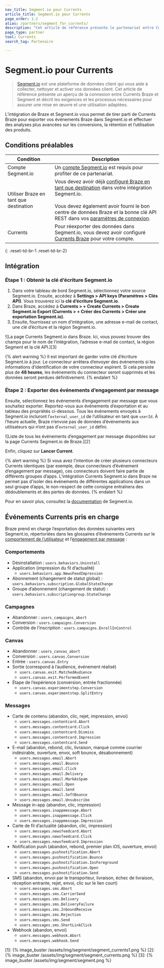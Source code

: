 ```yaml
---
nav_title: Segment.io pour Currents
article_title: Segment.io pour Currents
page_order: 1.2
alias: /partners/segment_for_currents/
description: "Cet article de référence présente le partenariat entre Currents Braze et Segment.io, une plateforme de données client qui recueille et transfère des informations entre les différentes sources de votre pile marketing."
page_type: partner
tool: Currents
search_tag: Partenaire

---
```


# Segment.io pour Currents  

> [Segment.io](https://segment.com) est une plateforme de données client qui vous aide à collecter, nettoyer et activer vos données client. Cet article de référence présente un aperçu de la connexion entre Currents Braze et Segment et décrit les exigences et les processus nécessaires pour assurer une mise en œuvre et une utilisation adaptées.

L’intégration de Braze et Segment.io vous permet de tirer parti de Currents Braze pour exporter vos événements Braze dans Segment.io et effectuer des analyses plus avancées sur les conversions, la rétention et l’utilisation des produits. 

## Conditions préalables

| Condition | Description |
| ----------- | ----------- |
| Compte Segment.io | Un [compte Segment.io](https://app.segment.com/login) est requis pour profiter de ce partenariat. |
| Utiliser Braze en tant que destination | Vous devez avoir déjà [configuré Braze en tant que destination]({{site.baseurl}}/partners/data_and_infrastructure_agility/customer_data_platform/segment/segment/#connection-settings/) dans votre intégration Segment.io.<br><br>Vous devez également avoir fourni le bon centre de données Braze et la bonne clé API REST dans vos [paramètres de connexion]({{site.baseurl}}/partners/data_and_infrastructure_agility/customer_data_platform/segment/segment/#connection-settings). |
| Currents | Pour réexporter des données dans Segment.io, vous devez avoir configuré [Currents Braze]({{site.baseurl}}/user_guide/data_and_analytics/braze_currents/#access-currents) pour votre compte. |
{: .reset-td-br-1 .reset-td-br-2}

## Intégration

### Étape 1 : Obtenir la clé d’écriture Segment.io

1. Dans votre tableau de bord Segment.io, sélectionnez votre source Segment.io. Ensuite, accédez à **Settings > API keys (Paramètres > Clés API)**. Vous trouverez ici la **clé d’écriture Segment.io**.
2. Dans Braze, accédez à **Currents > + Create Currents > Create Segment.io Export (Currents > + Créer des Currents > Créer une exportation Segment.io)**.
3. Ensuite, fournissez un nom d’intégration, une adresse e-mail de contact, une clé d’écriture et la région Segment.io.

![La page Currents Segment.io dans Braze. Ici, vous pouvez trouver des champs pour le nom de l’intégration, l’adresse e-mail de contact, la région Segment et la clé API.][3]

{% alert warning %}
Il est important de garder votre clé d’écriture Segment.io à jour. Le connecteur arrêtera d’envoyer des événements si les informations d’identification de votre connecteur expirent. Si cela persiste plus de **48 heures**, les événements du connecteur seront supprimés et les données seront perdues définitivement.
{% endalert %}

### Étape 2 : Exporter des événements d’engagement par message 

Ensuite, sélectionnez les événements d’engagement par message que vous souhaitez exporter. Reportez-vous aux événements d’exportation et au tableau des propriétés ci-dessous. Tous les événements envoyés à Segment.io incluront l’`external_user_id` de l’utilisateur en tant que `userId`. À l’heure actuelle, Braze n’envoie pas de données d’événements aux utilisateurs qui n’ont pas d’`external_user_id` défini.

![Liste de tous les événements d’engagement par message disponibles sur la page Currents Segment.io de Braze.][2]

Enfin, cliquez sur **Lancer Current**.

{% alert warning %}
Si vous avez l’intention de créer plusieurs connecteurs Currents identiques (par exemple, deux connecteurs d’événement d’engagement par message), ces connecteurs doivent faire partie de différents groupes d’apps. L’intégration Currents Segment.io dans Braze ne permet pas d’isoler des événements de différentes applications dans un seul groupe d’apps, le non-respect de cette consigne entraînera des dédoublements et des pertes de données. 
{% endalert %}

Pour en savoir plus, consultez la [documentation](https://segment.com/docs/sources/cloud-apps/appboy/) de Segment.io.

## Événements Currents pris en charge

Braze prend en charge l’exportation des données suivantes vers Segment.io, répertoriées dans les glossaires d’événements Currents sur le [comportement de l’utilisateur]({{site.baseurl}}/user_guide/data_and_analytics/braze_currents/event_glossary/customer_behavior_events/) et l’[engagement par message]({{site.baseurl}}/user_guide/data_and_analytics/braze_currents/event_glossary/message_engagement_events/) :
 
### Comportements
- Désinstallation : `users.behaviors.Uninstall`
- Application (impression du fil d’actualité)
  - `users.behaviors.app.NewsFeedImpression`
- Abonnement (changement de statut global) : `users.behaviors.subscription.GlobalStateChange`
- Groupe d’abonnement (changement de statut) : `users.behaviors.subscriptiongroup.StateChange`
  
### Campagnes
- Abandonner : `users_campaigns_abort`
- Conversion : `users.campaigns.Conversion`
- Contrôle de l’inscription : `users.campaigns.EnrollInControl`
  
### Canvas
- Abandonner : `users_canvas_abort`
- Conversion : `users.canvas.Conversion`
- Entrée : `users.canvas.Entry`
- Sortie (correspond à l’audience, événement réalisé)
  - `users.canvas.exit.MatchedAudience`
  - `users.canvas.exit.PerformedEvent`
- Étape de l’expérience (conversion, entrée fractionnée)
  - `users.canvas.experimentstep.Conversion`
  - `users.canvas.experimentstep.SplitEntry`

### Messages
- Carte de contenu (abandon, clic, rejet, impression, envoi)
  - `users.messages.contentcard.Abort`
  - `users.messages.contentcard.Click`
  - `users.messages.contentcard.Dismiss`
  - `users.messages.contentcard.Impression`
  - `users.messages.contentcard.Send`
- E-mail (abandon, rebond, clic, livraison, marqué comme courrier indésirable, ouverture, envoi, soft bounce, désabonnement)
  - `users.messages.email.Abort`
  - `users.messages.email.Bounce`
  - `users.messages.email.Click`
  - `users.messages.email.Delivery`
  - `users.messages.email.MarkAsSpam`
  - `users.messages.email.Open`
  - `users.messages.email.Send`
  - `users.messages.email.SoftBounce`
  - `users.messages.email.Unsubscribe`
- Message in-app (abandon, clic, impression)
  - `users.messages.inappmessage.Abort`
  - `users.messages.inappmessage.Click`
  - `users.messages.inappmessage.Impression`
- Carte de fil d’actualité (abandon, clic, impression)
  - `users.messages.newsfeedcard.Abort`
  - `users.messages.newsfeedcard.Click`
  - `users.messages.newsfeedcard.Impression`
- Notification push (abandon, rebond, premier plan iOS, ouverture, envoi)
  - `users.messages.pushnotification.Abort`
  - `users.messages.pushnotification.Bounce`
  - `users.messages.pushnotification.IosForeground`
  - `users.messages.pushnotification.Open`
  - `users.messages.pushnotification.Send`
- SMS (abandon, envoi par le transporteur, livraison, échec de livraison, réception entrante, rejet, envoi, clic sur le lien court)
  - `users.messages.sms.Abort`
  - `users.messages.sms.CarrierSend`
  - `users.messages.sms.Delivery`
  - `users.messages.sms.DeliveryFailure`
  - `users.messages.sms.InboundReceive`
  - `users.messages.sms.Rejection`
  - `users.messages.sms.Send`
  - `users.messages.sms.ShortLinkClick`
- Webhook (abandon, envoi)
  - `users.messages.webhook.Abort`
  - `users.messages.webhook.Send`

[1]: {% image_buster /assets/img/segment/segment_currents1.png %}
[2]: {% image_buster /assets/img/segment/segment_currents.png %}
[3]: {% image_buster /assets/img/segment/segment.png %}
